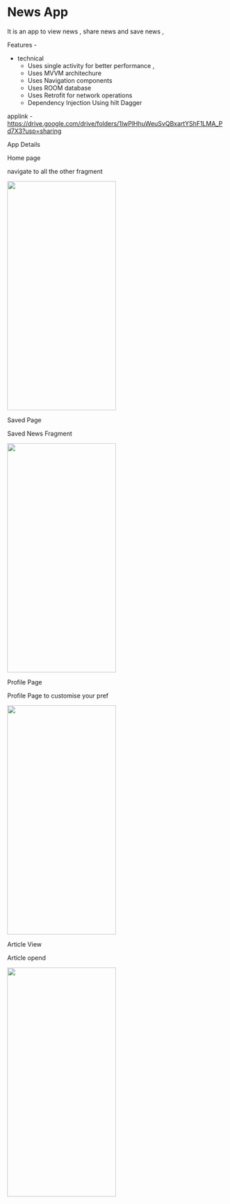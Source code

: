 # News App

It is an app to view news , share news and save news ,

Features - 
- technical
  - Uses single activity for better performance ,
  - Uses MVVM architechure
  - Uses Navigation components
  - Uses ROOM database
  - Uses Retrofit for network operations
  - Dependency Injection Using hilt Dagger

applink - https://drive.google.com/drive/folders/1IwPlHhuWeuSvQBxartYShF1LMA_Pd7X3?usp=sharing

App Details

Home page

navigate to all the other fragment
 
<img src="https://github.com/user0234/FreeNewsViewApp/assets/129966531/08a2129d-0010-4041-93de-e6c778a78f5c" width="250" height="527" style="padding: 10px,40px,10px,10px" >



Saved Page

Saved News Fragment
 
<img src="https://github.com/user0234/FreeNewsViewApp/assets/129966531/862cb614-fb5e-4cf1-894f-0dbfcc23bfde" width="250" height="527" style="padding: 10px,40px,10px,10px" >


 
Profile Page

Profile Page to customise your pref

<img src="https://github.com/user0234/FreeNewsViewApp/assets/129966531/ddce3d37-1cba-4ec3-a295-594d02df4df2" width="250" height="527" style="padding: 10px,40px,10px,10px" >


 Article View 

 Article opend 

<img src="https://github.com/user0234/FreeNewsViewApp/assets/129966531/689a90c9-dcaa-4dad-bd65-93ea92d784e5" width="250" height="527" style="padding: 10px,40px,10px,10px" >
 

